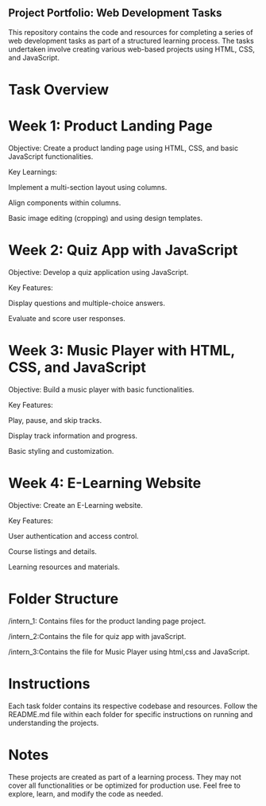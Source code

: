 ## Project Portfolio: Web Development Tasks

This repository contains the code and resources for completing a series of web development tasks as part of a structured learning process. The tasks undertaken involve creating various web-based projects using HTML, CSS, and JavaScript.

# Task Overview

# Week 1: Product Landing Page

Objective: Create a product landing page using HTML, CSS, and basic JavaScript functionalities.

Key Learnings:

Implement a multi-section layout using columns.

Align components within columns.

Basic image editing (cropping) and using design templates.

# Week 2: Quiz App with JavaScript

Objective: Develop a quiz application using JavaScript.

Key Features:

Display questions and multiple-choice answers.

Evaluate and score user responses.

# Week 3: Music Player with HTML, CSS, and JavaScript

Objective: Build a music player with basic functionalities.

Key Features:

Play, pause, and skip tracks.

Display track information and progress.

Basic styling and customization.

# Week 4: E-Learning Website

Objective: Create an E-Learning website.

Key Features:

User authentication and access control.

Course listings and details.

Learning resources and materials.

# Folder Structure

/intern_1: Contains files for the product landing page project.

/intern_2:Contains the file for quiz app with javaScript.

/intern_3:Contains the file for Music Player using html,css and JavaScript.

# Instructions

Each task folder contains its respective codebase and resources. Follow the README.md file within each folder for specific instructions on running and understanding the projects.

# Notes

These projects are created as part of a learning process. They may not cover all functionalities or be optimized for production use. Feel free to explore, learn, and modify the code as needed.
